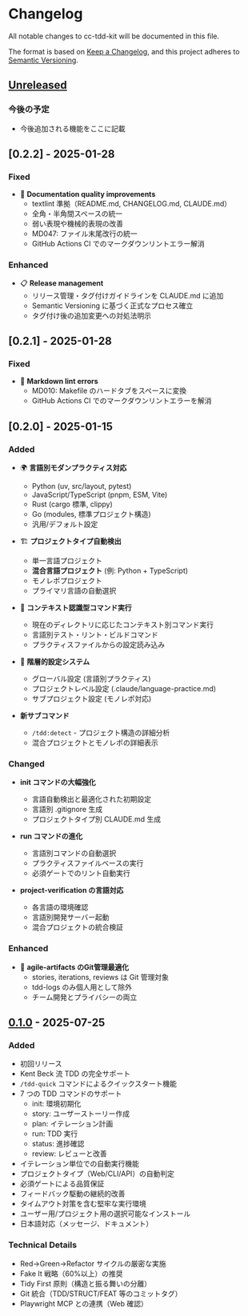 # Changelog

All notable changes to cc-tdd-kit will be documented in this file.

The format is based on [Keep a Changelog](https://keepachangelog.com/en/1.0.0/),
and this project adheres to [Semantic Versioning](https://semver.org/spec/v2.0.0.html).

## [Unreleased]

### 今後の予定

- 今後追加される機能をここに記載

## [0.2.2] - 2025-01-28

### Fixed

- 📝 **Documentation quality improvements**
  - textlint 準拠（README.md, CHANGELOG.md, CLAUDE.md）
  - 全角・半角間スペースの統一
  - 弱い表現や機械的表現の改善
  - MD047: ファイル末尾改行の統一
  - GitHub Actions CI でのマークダウンリントエラー解消

### Enhanced

- 📋 **Release management**
  - リリース管理・タグ付けガイドラインを CLAUDE.md に追加
  - Semantic Versioning に基づく正式なプロセス確立
  - タグ付け後の追加変更への対処法明示

## [0.2.1] - 2025-01-28

### Fixed

- 🔧 **Markdown lint errors**
  - MD010: Makefile のハードタブをスペースに変換
  - GitHub Actions CI でのマークダウンリントエラーを解消

## [0.2.0] - 2025-01-15

### Added

- 🌍 **言語別モダンプラクティス対応**
  - Python (uv, src/layout, pytest)
  - JavaScript/TypeScript (pnpm, ESM, Vite)
  - Rust (cargo 標準, clippy)
  - Go (modules, 標準プロジェクト構造)
  - 汎用/デフォルト設定

- 🏗️ **プロジェクトタイプ自動検出**
  - 単一言語プロジェクト
  - **混合言語プロジェクト** (例: Python + TypeScript)
  - モノレポプロジェクト
  - プライマリ言語の自動選択

- 🔧 **コンテキスト認識型コマンド実行**
  - 現在のディレクトリに応じたコンテキスト別コマンド実行
  - 言語別テスト・リント・ビルドコマンド
  - プラクティスファイルからの設定読み込み

- 📁 **階層的設定システム**
  - グローバル設定 (言語別プラクティス)
  - プロジェクトレベル設定 (.claude/language-practice.md)
  - サブプロジェクト設定 (モノレポ対応)

- **新サブコマンド**
  - `/tdd:detect` - プロジェクト構造の詳細分析
  - 混合プロジェクトとモノレポの詳細表示

### Changed

- **init コマンドの大幅強化**
  - 言語自動検出と最適化された初期設定
  - 言語別 .gitignore 生成
  - プロジェクトタイプ別 CLAUDE.md 生成

- **run コマンドの進化**
  - 言語別コマンドの自動選択
  - プラクティスファイルベースの実行
  - 必須ゲートでのリント自動実行

- **project-verification の言語対応**
  - 各言語の環境確認
  - 言語別開発サーバー起動
  - 混合プロジェクトの統合検証

### Enhanced

- 📖 **agile-artifacts のGit管理最適化**
  - stories, iterations, reviews は Git 管理対象
  - tdd-logs のみ個人用として除外
  - チーム開発とプライバシーの両立

## [0.1.0] - 2025-07-25

### Added

- 初回リリース
- Kent Beck 流 TDD の完全サポート
- `/tdd-quick` コマンドによるクイックスタート機能
- 7 つの TDD コマンドのサポート
  - init: 環境初期化
  - story: ユーザーストーリー作成
  - plan: イテレーション計画
  - run: TDD 実行
  - status: 進捗確認
  - review: レビューと改善
- イテレーション単位での自動実行機能
- プロジェクトタイプ（Web/CLI/API）の自動判定
- 必須ゲートによる品質保証
- フィードバック駆動の継続的改善
- タイムアウト対策を含む堅牢な実行環境
- ユーザー用/プロジェクト用の選択可能なインストール
- 日本語対応（メッセージ、ドキュメント）

### Technical Details

- Red→Green→Refactor サイクルの厳密な実施
- Fake It 戦略（60%以上）の推奨
- Tidy First 原則（構造と振る舞いの分離）
- Git 統合（TDD/STRUCT/FEAT 等のコミットタグ）
- Playwright MCP との連携（Web 確認）

[Unreleased]: https://github.com/B16B1RD/cc-tdd-kit/compare/v0.1.0...HEAD
[0.1.0]: https://github.com/B16B1RD/cc-tdd-kit/releases/tag/v0.1.0
